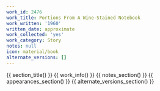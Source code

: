 ```yaml
---
work_id: 2476
work_title: Portions From A Wine-Stained Notebook
work_written: '1960'
written_date: approximate
work_collected: 'yes'
work_category: Story
notes: null
icon: material/book
alternate_versions: []
---
```


{{ section_title() }}
{{ work_info() }}
{{ notes_section() }}
{{ appearances_section() }}
{{ alternate_versions_section() }}